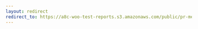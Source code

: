```yaml
---
layout: redirect
redirect_to: https://a8c-woo-test-reports.s3.amazonaws.com/public/pr-merge/38928/api/index.html
---
```

